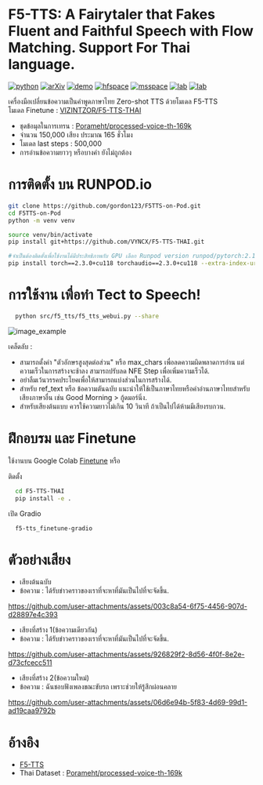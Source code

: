 # F5-TTS: A Fairytaler that Fakes Fluent and Faithful Speech with Flow Matching. Support For Thai language.

[![python](https://img.shields.io/badge/Python-3.10-brightgreen)](https://github.com/SWivid/F5-TTS)
[![arXiv](https://img.shields.io/badge/arXiv-2410.06885-b31b1b.svg?logo=arXiv)](https://arxiv.org/abs/2410.06885)
[![demo](https://img.shields.io/badge/GitHub-Demo%20page-orange.svg)](https://swivid.github.io/F5-TTS/)
[![hfspace](https://img.shields.io/badge/🤗-Space%20demo-yellow)](https://huggingface.co/spaces/mrfakename/E2-F5-TTS)
[![msspace](https://img.shields.io/badge/🤖-Space%20demo-blue)](https://modelscope.cn/studios/modelscope/E2-F5-TTS)
[![lab](https://img.shields.io/badge/X--LANCE-Lab-grey?labelColor=lightgrey)](https://x-lance.sjtu.edu.cn/)
[![lab](https://img.shields.io/badge/Peng%20Cheng-Lab-grey?labelColor=lightgrey)](https://www.pcl.ac.cn)
<!-- <img src="https://github.com/user-attachments/assets/12d7749c-071a-427c-81bf-b87b91def670" alt="Watermark" style="width: 40px; height: auto"> -->

เครื่องมือเปลี่ยนข้อความเป็นคำพูดภาษาไทย Zero-shot TTS ด้วยโมเดล F5-TTS <br>
โมเดล Finetune : [VIZINTZOR/F5-TTS-THAI](https://huggingface.co/VIZINTZOR/F5-TTS-THAI) <br>
 - ชุดข้อมุลในการเทรน : [Porameht/processed-voice-th-169k](https://huggingface.co/datasets/Porameht/processed-voice-th-169k)
 - จำนวน 150,000 เสียง ประมาณ 165 ชั่วโมง
 - โมเดล last steps : 500,000
 - การอ่านข้อความยาวๆ หรือบางคำ ยังไม่ถูกต้อง
# การติดตั้ง บน RUNPOD.io
```sh
git clone https://github.com/gordon123/F5TTS-on-Pod.git
cd F5TTS-on-Pod
python -m venv venv

source venv/bin/activate
pip install git+https://github.com/VYNCX/F5-TTS-THAI.git

#จำเป็นต้องติดตั้งเพื่อใช้งานได้มีประสิทธิภาพกับ GPU เลือก Runpod version runpod/pytorch:2.1.0-py3.10-cuda11.8.0-devel-ubuntu2
pip install torch==2.3.0+cu118 torchaudio==2.3.0+cu118 --extra-index-url https://download.pytorch.org/whl/cu118
```

# การใช้งาน เพื่อทำ Tect to Speech!
```sh
  python src/f5_tts/f5_tts_webui.py --share
```
![image_example](https://github.com/user-attachments/assets/467c9ec6-eb31-4a18-b295-82588edee991)

เคล็ดลับ :
- สามารถตั้งค่า "ตัวอักษรสูงสุดต่อส่วน" หรือ max_chars เพื่อลดความผิดพลาดการอ่าน แต่ความเร็วในการสร้างจะช้าลง สามารถปรับลด NFE Step เพื่อเพิ่มความเร็วได้.
- อย่าลืมเว้นวรรคประโยคเพื่อให้สามารถแบ่งส่วนในการสร้างได้.
- สำหรับ ref_text หรือ ข้อความตันฉบับ แนะนำให้ใช้เป็นภาษาไทยหรือคำอ่านภาษาไทยสำหรับเสียงภาษาอื่น เช่น Good Morning > กู้ดมอร์นิ่ง.
- สำหรับเสียงต้นแบบ ควรใช้ความยาวไม่เกิน 10 วินาที ถ้าเป็นไปได้ห้ามมีเสียงรบกวน.
  
# ฝึกอบรม และ Finetune
ใช้งานบน Google Colab [Finetune](https://colab.research.google.com/drive/1jwzw4Jn1qF8-F0o3TND68hLHdIqqgYEe?usp=sharing) หรือ 

ติดตั้ง

```sh
  cd F5-TTS-THAI
  pip install -e .
```

เปิด Gradio
```sh
  f5-tts_finetune-gradio
```

# ตัวอย่างเสียง

- เสียงต้นฉบับ
- ข้อความ : ได้รับข่าวคราวของเราที่จะหาที่มันเป็นไปที่จะจัดขึ้น.
  
https://github.com/user-attachments/assets/003c8a54-6f75-4456-907d-d28897e4c393

- เสียงที่สร้าง 1(ข้อความเดียวกัน)
- ข้อความ : ได้รับข่าวคราวของเราที่จะหาที่มันเป็นไปที่จะจัดขึ้น.
   
https://github.com/user-attachments/assets/926829f2-8d56-4f0f-8e2e-d73cfcecc511

- เสียงที่สร้าง 2(ข้อความใหม่)
- ข้อความ : ฉันชอบฟังเพลงขณะขับรถ เพราะช่วยให้รู้สึกผ่อนคลาย

https://github.com/user-attachments/assets/06d6e94b-5f83-4d69-99d1-ad19caa9792b

# อ้างอิง

- [F5-TTS](https://github.com/SWivid/F5-TTS)
- Thai Dataset : [Porameht/processed-voice-th-169k](https://huggingface.co/datasets/Porameht/processed-voice-th-169k)





